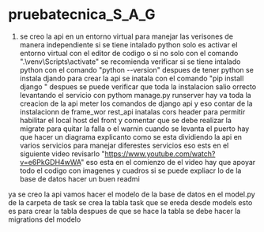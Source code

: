 # pruebatecnica_S_A_G

1. se creo la api en un entorno virtual para manejar las verisones de manera independiente si se tiene intalado python solo es activar el entorno virtual con el editor de codigo o si no solo con el comando ".\venv\Scripts\activate" se recomienda verificar si se tiene intalado python con el comando "python --version" despues de tener python se instala djando para crear la api se inatala con el comando "pip install django " despues se puede verificar que toda la instalacion salio orrecto levantando el servicio con pythom manage.py runserver  hay va toda la creacion de la api meter los comandos de django api y eso contar de la instalacionn de frame_wor rest_api inatalas cors header para permitir habilitar el local host del front y comentar que se debe realizar la migrate para quitar la falla o el warnin cuando se levanta el puerto 
hay que hacer un diagrama explicanto como se esta dividiendo la api en varios servicios para manejar diferestes servicios eso ests en el siguiente video revisarlo "https://www.youtube.com/watch?v=e6PkGDH4wWA" eso esta en el comienzo de el video hay que apoyar todo el codigo con imagenes y cuadros si se puede expliacr lo de la base de datos  hacer un buen readmi 


ya se creo la api vamos hacer el modelo de la base de datos en el model.py de la carpeta de task se crea la tabla task que se ereda desde models esto es para crear la tabla despues de que se hace la tabla se debe hacer la migrations del modelo
